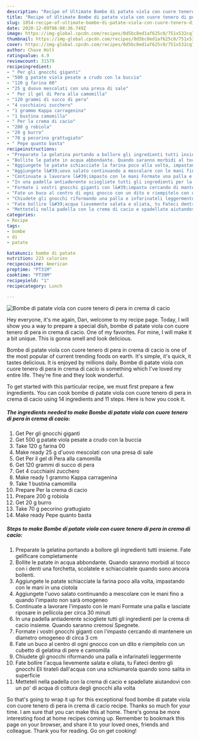 ```yaml
---
description: "Recipe of Ultimate Bombe di patate viola con cuore tenero di pera in crema di cacio"
title: "Recipe of Ultimate Bombe di patate viola con cuore tenero di pera in crema di cacio"
slug: 1054-recipe-of-ultimate-bombe-di-patate-viola-con-cuore-tenero-di-pera-in-crema-di-cacio
date: 2020-12-09T06:08:36.749Z
image: https://img-global.cpcdn.com/recipes/0d5bc8ed1af625c0/751x532cq70/bombe-di-patate-viola-con-cuore-tenero-di-pera-in-crema-di-cacio-recipe-main-photo.jpg
thumbnail: https://img-global.cpcdn.com/recipes/0d5bc8ed1af625c0/751x532cq70/bombe-di-patate-viola-con-cuore-tenero-di-pera-in-crema-di-cacio-recipe-main-photo.jpg
cover: https://img-global.cpcdn.com/recipes/0d5bc8ed1af625c0/751x532cq70/bombe-di-patate-viola-con-cuore-tenero-di-pera-in-crema-di-cacio-recipe-main-photo.jpg
author: Chase Holt
ratingvalue: 4.9
reviewcount: 31579
recipeingredient:
- " Per gli gnocchi giganti"
- "500 g patate viola pesate a crudo con la buccia"
- "120 g farina 00"
- "25 g duovo mescolati con una presa di sale"
- " Per il gel di Pera alla camomilla"
- "120 grammi di succo di pera"
- "4 cucchiaini zucchero"
- "1 grammo Kappa carragenina"
- "1 bustina camomilla"
- " Per la crema di cacio"
- "200 g robiola"
- "20 g burro"
- "70 g pecorino grattugiato"
- " Pepe quanto basta"
recipeinstructions:
- "Preparate la gelatina portando a bollore gli ingredienti tutti insieme. Fate gelificare completamente"
- "Bollite le patate in acqua abbondante. Quando saranno morbidi al tocco con i denti una forchetta, scolatele e schiacciatele quando sono ancora bollenti."
- "Aggiungete le patate schiacciate la farina poco alla volta, impastando con le mani in una ciotola"
- "Aggiungete l&#39;uovo salato continuando a mescolare con le mani fino a quando l&#39;impasto non sarà omogeneo"
- "Continuate a lavorare l&#39;impasto con le mani Formate una palla e lasciate riposare in pellicola per circa 30 minuti"
- "In una padella antiaderente sciogliete tutti gli ingredienti per la crema di cacio insieme. Quando saranno cremosi Spegnete."
- "Formate i vostri gnocchi giganti con l&#39;impasto cercando di mantenere un diametro omogeneo di circa 3 cm"
- "Fate un buco al centro di ogni gnocco con un dito e riempitelo con un cubetto di gelatina di pere e camomilla"
- "Chiudete gli gnocchi riformando una palla e infarinateli leggermente"
- "Fate bollire l&#39;acqua lievemente salata e oliata, tu Fateci dentro gli gnocchi Eli tirateli dall&#39;acqua con una schiumarola quando sono salita in superficie"
- "Metteteli nella padella con la crema di cacio e spadellate aiutandovi con un po&#39; di acqua di cottura degli gnocchi alla volta"
categories:
- Recipe
tags:
- bombe
- di
- patate

katakunci: bombe di patate 
nutrition: 223 calories
recipecuisine: American
preptime: "PT31M"
cooktime: "PT39M"
recipeyield: "1"
recipecategory: Lunch

---
```



![Bombe di patate viola con cuore tenero di pera in crema di cacio](https://img-global.cpcdn.com/recipes/0d5bc8ed1af625c0/751x532cq70/bombe-di-patate-viola-con-cuore-tenero-di-pera-in-crema-di-cacio-recipe-main-photo.jpg)

Hey everyone, it's me again, Dan, welcome to my recipe page. Today, I will show you a way to prepare a special dish, bombe di patate viola con cuore tenero di pera in crema di cacio. One of my favorites. For mine, I will make it a bit unique. This is gonna smell and look delicious.

Bombe di patate viola con cuore tenero di pera in crema di cacio is one of the most popular of current trending foods on earth. It's simple, it's quick, it tastes delicious. It is enjoyed by millions daily. Bombe di patate viola con cuore tenero di pera in crema di cacio is something which I've loved my entire life. They're fine and they look wonderful.




To get started with this particular recipe, we must first prepare a few ingredients. You can cook bombe di patate viola con cuore tenero di pera in crema di cacio using 14 ingredients and 11 steps. Here is how you cook it.

<!--inarticleads1-->

##### The ingredients needed to make Bombe di patate viola con cuore tenero di pera in crema di cacio:

1. Get  Per gli gnocchi giganti
1. Get 500 g patate viola pesate a crudo con la buccia
1. Take 120 g farina 00
1. Make ready 25 g d&#39;uovo mescolati con una presa di sale
1. Get  Per il gel di Pera alla camomilla
1. Get 120 grammi di succo di pera
1. Get 4 cucchiaini zucchero
1. Make ready 1 grammo Kappa carragenina
1. Take 1 bustina camomilla
1. Prepare  Per la crema di cacio
1. Prepare 200 g robiola
1. Get 20 g burro
1. Take 70 g pecorino grattugiato
1. Make ready  Pepe quanto basta




<!--inarticleads2-->

##### Steps to make Bombe di patate viola con cuore tenero di pera in crema di cacio:

1. Preparate la gelatina portando a bollore gli ingredienti tutti insieme. Fate gelificare completamente
1. Bollite le patate in acqua abbondante. Quando saranno morbidi al tocco con i denti una forchetta, scolatele e schiacciatele quando sono ancora bollenti.
1. Aggiungete le patate schiacciate la farina poco alla volta, impastando con le mani in una ciotola
1. Aggiungete l&#39;uovo salato continuando a mescolare con le mani fino a quando l&#39;impasto non sarà omogeneo
1. Continuate a lavorare l&#39;impasto con le mani Formate una palla e lasciate riposare in pellicola per circa 30 minuti
1. In una padella antiaderente sciogliete tutti gli ingredienti per la crema di cacio insieme. Quando saranno cremosi Spegnete.
1. Formate i vostri gnocchi giganti con l&#39;impasto cercando di mantenere un diametro omogeneo di circa 3 cm
1. Fate un buco al centro di ogni gnocco con un dito e riempitelo con un cubetto di gelatina di pere e camomilla
1. Chiudete gli gnocchi riformando una palla e infarinateli leggermente
1. Fate bollire l&#39;acqua lievemente salata e oliata, tu Fateci dentro gli gnocchi Eli tirateli dall&#39;acqua con una schiumarola quando sono salita in superficie
1. Metteteli nella padella con la crema di cacio e spadellate aiutandovi con un po&#39; di acqua di cottura degli gnocchi alla volta




So that's going to wrap it up for this exceptional food bombe di patate viola con cuore tenero di pera in crema di cacio recipe. Thanks so much for your time. I am sure that you can make this at home. There's gonna be more interesting food at home recipes coming up. Remember to bookmark this page on your browser, and share it to your loved ones, friends and colleague. Thank you for reading. Go on get cooking!
